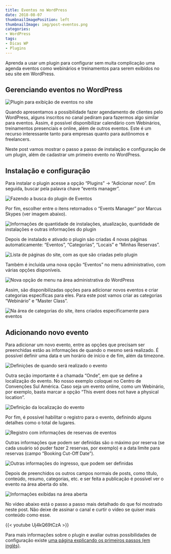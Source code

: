 ```yaml
---
title: Eventos no WordPress
date: 2018-08-07
thumbnailImagePosition: left
thumbnailImage: img/post-eventos.png
categories:
- WordPress
tags:
- Dicas WP
- Plugins
---
```


Aprenda a usar um plugin para configurar sem muita complicação uma agenda eventos como webinários e treinamentos para serem exibidos no seu site em WordPress.

<!--more-->

## Gerenciando eventos no WordPress

![Plugin para exibição de eventos no site](../../img/post-eventos.png "Agenda de eventos no WordPress")

Quando apresentamos a possibilidade fazer agendamento de clientes pelo WordPress, alguns inscritos no canal pediram para fazermos algo similar para eventos. Assim, é possível disponibilizar calendário com Webinários, treinamentos presenciais e online, além de outros eventos. Este é um recurso interessante tanto para empresas quanto para autônomos e freelancers.

Neste post vamos mostrar o passo a passo de instalação e configuração de um plugin, além de cadastrar um primeiro evento no WordPress.

## Instalação e configuração

Para instalar o plugin acesse a opção “Plugins” -> “Adicionar novo”. Em seguida, buscar pela palavra chave “events manager”.

![Fazendo a busca do plugin de Eventos](../../img/01-pesquisa-events-manager.png "Pesquisa por palavra chave do plugin de Eventos")

Por fim, escolher entre o itens retornados o “Events Manager” por Marcus Skypes (ver imagem abaixo).

![Informações de quantidade de instalações, atualização, quantidade de instalações e outras informações do plugin](../../img/02-plugin-events-manager.png "Detalhes do plugin Events Manager")

Depois de instalado e ativado o plugin são criadas 4 novas páginas automaticamente: “Eventos”, “Categorias”, “Locais” e “Minhas Reservas”.

![Lista de páginas do site, com as que são criadas pelo plugin](../../img/03-paginas.png "Páginas criadas pelo plugin Events Manager")

Também é incluída uma nova opção “Eventos” no menu administrativo, com várias opções disponíveis.

![Nova opção de menu na área administrativa do WordPress](../../img/04-menu-eventos.png "Menu eventos na área administrativa do WordPress")

Assim, são disponibilizadas opções para adicionar novos eventos e criar categorias específicas para eles. Para este post vamos criar as categorias “Webinário” e “Master Class”.

![Na área de categorias do site, itens criados especificamente para eventos](../../img/05-categorias-evento-768x260.png "Categorias cadastradas especificamente para posts do tipo eventos")

## Adicionando novo evento

Para adicionar um novo evento, entre as opções que precisam ser preenchidas estão as informações de quando o mesmo será realizado. É possível definir uma data e um horário de início e de fim, além da timezone.

![Definições de quando será realizado o evento](../../img/06-secao-quando.png "Seção \"Quando\", com informações de início e fim do evento, além da timezone")

Outra seção importante é a chamada “Onde”, em que se define a localização do evento. No nosso exemplo coloquei no Centro de Convenções Sul América. Caso seja um evento online, como um Webinário, por exemplo, basta marcar a opção “This event does not have a physical location”.

![Definição da localização do evento](../../img/07-secao-onde.png "Seção \"Onde\", com informações de localização do evento")

Por fim, é possível habilitar o registro para o evento, definindo alguns detalhes como o total de lugares.

![](../../img/08-registro.png "Registro com informações de reservas de eventos")

Outras informações que podem ser definidas são o máximo por reserva (se cada usuário só puder fazer 2 reservas, por exemplo) e a data limite para reservas (campo “Booking Cut-Off Date”).

![Outras informações do ingresso, que podem ser definidas](../../img/09-ingresso.png "Detalhes do ingresso de um evento")

Depois de preenchidos os outros campos normais de posts, como título, conteúdo, resumo, categorias, etc. e ser feita a publicação é possível ver o evento na área aberta do site.

![Informações exibidas na área aberta](../../img/10-evento-site-aberto.png "Dados do evento no site aberto do WordPress")

No vídeo abaixo está o passo a passo mais detalhado do que foi mostrado neste post. Não deixe de assinar o canal e curtir o vídeo se quiser mais conteúdo como esse.

{{< youtube Uj4kQ69tCzA >}}

Para mais informações sobre o plugin e avaliar outras possibilidades de configuração existe [uma página explicando os primeiros passos (em inglês)](http://wp-events-plugin.com/documentation/getting-started-guide).